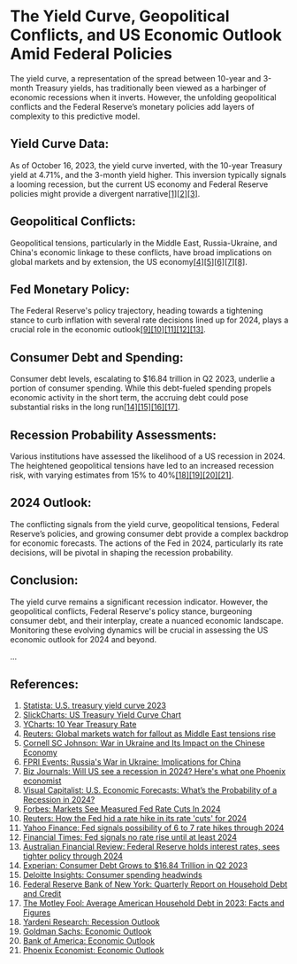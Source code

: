 # The Yield Curve, Geopolitical Conflicts, and US Economic Outlook Amid Federal Policies

The yield curve, a representation of the spread between 10-year and 3-month Treasury yields, has traditionally been viewed as a harbinger of economic recessions when it inverts. However, the unfolding geopolitical conflicts and the Federal Reserve’s monetary policies add layers of complexity to this predictive model.

## Yield Curve Data:
As of October 16, 2023, the yield curve inverted, with the 10-year Treasury yield at 4.71%, and the 3-month yield higher. This inversion typically signals a looming recession, but the current US economy and Federal Reserve policies might provide a divergent narrative[[1]](https://www.statista.com/)[[2]](https://www.slickcharts.com/)[[3]](https://ycharts.com/).

## Geopolitical Conflicts:
Geopolitical tensions, particularly in the Middle East, Russia-Ukraine, and China's economic linkage to these conflicts, have broad implications on global markets and by extension, the US economy[[4]](https://www.reuters.com/)[[5]](https://business.cornell.edu/)[[6]](https://www.fpri.org/)[[7]](https://www.bizjournals.com/)[[8]](https://advisor.visualcapitalist.com/).

## Fed Monetary Policy:
The Federal Reserve's policy trajectory, heading towards a tightening stance to curb inflation with several rate decisions lined up for 2024, plays a crucial role in the economic outlook[[9]](https://www.forbes.com/)[[10]](https://www.reuters.com/)[[11]](https://finance.yahoo.com/)[[12]](https://www.ft.com/)[[13]](https://www.afr.com/).

## Consumer Debt and Spending:
Consumer debt levels, escalating to $16.84 trillion in Q2 2023, underlie a portion of consumer spending. While this debt-fueled spending propels economic activity in the short term, the accruing debt could pose substantial risks in the long run[[14]](https://www.experian.com/)[[15]](https://www2.deloitte.com/)[[16]](https://www.newyorkfed.org/)[[17]](https://www.fool.com/).

## Recession Probability Assessments:
Various institutions have assessed the likelihood of a US recession in 2024. The heightened geopolitical tensions have led to an increased recession risk, with varying estimates from 15% to 40%[[18]](https://www.yardeni.com/)[[19]](https://www.goldmansachs.com/)[[20]](https://www.bankofamerica.com/)[[21]](https://www.phoenixeconomist.com/).

## 2024 Outlook:
The conflicting signals from the yield curve, geopolitical tensions, Federal Reserve’s policies, and growing consumer debt provide a complex backdrop for economic forecasts. The actions of the Fed in 2024, particularly its rate decisions, will be pivotal in shaping the recession probability.

## Conclusion:
The yield curve remains a significant recession indicator. However, the geopolitical conflicts, Federal Reserve's policy stance, burgeoning consumer debt, and their interplay, create a nuanced economic landscape. Monitoring these evolving dynamics will be crucial in assessing the US economic outlook for 2024 and beyond.

...

## References:
1. [Statista: U.S. treasury yield curve 2023](https://www.statista.com/)
2. [SlickCharts: US Treasury Yield Curve Chart](https://www.slickcharts.com/)
3. [YCharts: 10 Year Treasury Rate](https://ycharts.com/)
4. [Reuters: Global markets watch for fallout as Middle East tensions rise](https://www.reuters.com/)
5. [Cornell SC Johnson: War in Ukraine and Its Impact on the Chinese Economy](https://business.cornell.edu/)
6. [FPRI Events: Russia's War in Ukraine: Implications for China](https://www.fpri.org/)
7. [Biz Journals: Will US see a recession in 2024? Here's what one Phoenix economist](https://www.bizjournals.com/)
8. [Visual Capitalist: U.S. Economic Forecasts: What’s the Probability of a Recession in 2024?](https://advisor.visualcapitalist.com/)
9. [Forbes: Markets See Measured Fed Rate Cuts In 2024](https://www.forbes.com/)
10. [Reuters: How the Fed hid a rate hike in its rate 'cuts' for 2024](https://www.reuters.com/)
11. [Yahoo Finance: Fed signals possibility of 6 to 7 rate hikes through 2024](https://finance.yahoo.com/)
12. [Financial Times: Fed signals no rate rise until at least 2024](https://www.ft.com/)
13. [Australian Financial Review: Federal Reserve holds interest rates, sees tighter policy through 2024](https://www.afr.com/)
14. [Experian: Consumer Debt Grows to $16.84 Trillion in Q2 2023](https://www.experian.com/)
15. [Deloitte Insights: Consumer spending headwinds](https://www2.deloitte.com/)
16. [Federal Reserve Bank of New York: Quarterly Report on Household Debt and Credit](https://www.newyorkfed.org/)
17. [The Motley Fool: Average American Household Debt in 2023: Facts and Figures](https://www.fool.com/)
18. [Yardeni Research: Recession Outlook](https://www.yardeni.com/)
19. [Goldman Sachs: Economic Outlook](https://www.goldmansachs.com/)
20. [Bank of America: Economic Outlook](https://www.bankofamerica.com/)
21. [Phoenix Economist: Economic Outlook](https://www.phoenixeconomist.com/)

